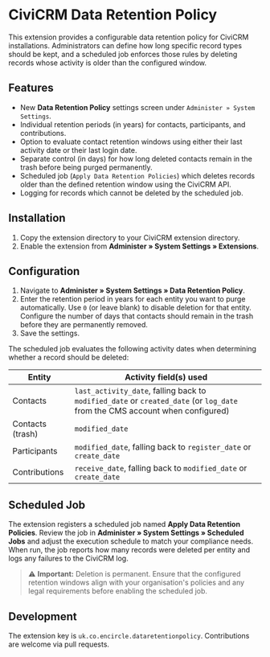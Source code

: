 # CiviCRM Data Retention Policy

This extension provides a configurable data retention policy for CiviCRM installations. Administrators can define how long specific record types should be kept, and a scheduled job enforces those rules by deleting records whose activity is older than the configured window.

## Features

* New **Data Retention Policy** settings screen under `Administer » System Settings`.
* Individual retention periods (in years) for contacts, participants, and contributions.
* Option to evaluate contact retention windows using either their last activity date or their last login date.
* Separate control (in days) for how long deleted contacts remain in the trash before being purged permanently.
* Scheduled job (`Apply Data Retention Policies`) which deletes records older than the defined retention window using the CiviCRM API.
* Logging for records which cannot be deleted by the scheduled job.

## Installation

1. Copy the extension directory to your CiviCRM extension directory.
2. Enable the extension from **Administer » System Settings » Extensions**.

## Configuration

1. Navigate to **Administer » System Settings » Data Retention Policy**.
2. Enter the retention period in years for each entity you want to purge automatically. Use `0` (or leave blank) to disable deletion for that entity. Configure the number of days that contacts should remain in the trash before they are permanently removed.
3. Save the settings.

The scheduled job evaluates the following activity dates when determining whether a record should be deleted:

| Entity        | Activity field(s) used |
| ------------- | ---------------------- |
| Contacts      | `last_activity_date`, falling back to `modified_date` or `created_date` (or `log_date` from the CMS account when configured) |
| Contacts (trash) | `modified_date` |
| Participants  | `modified_date`, falling back to `register_date` or `create_date` |
| Contributions | `receive_date`, falling back to `modified_date` or `create_date` |

## Scheduled Job

The extension registers a scheduled job named **Apply Data Retention Policies**. Review the job in **Administer » System Settings » Scheduled Jobs** and adjust the execution schedule to match your compliance needs. When run, the job reports how many records were deleted per entity and logs any failures to the CiviCRM log.

> ⚠️ **Important:** Deletion is permanent. Ensure that the configured retention windows align with your organisation's policies and any legal requirements before enabling the scheduled job.

## Development

The extension key is `uk.co.encircle.dataretentionpolicy`. Contributions are welcome via pull requests.